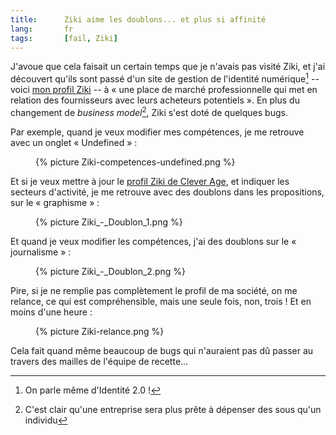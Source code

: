 ```yaml
---
title:      Ziki aime les doublons... et plus si affinité
lang:       fr
tags:       [fail, Ziki]
---
```


J'avoue que cela faisait un certain temps que je n'avais pas visité Ziki, et j'ai découvert qu'ils sont passé d'un site de gestion de l'identité numérique[^1] -- voici [mon profil Ziki](http://www.ziki.com/fr/nhoizey+1005) -- à « une place de marché professionnelle qui met en relation des fournisseurs avec leurs acheteurs potentiels ». En plus du changement de *business model*[^2], Ziki s'est doté de quelques bugs.


[^1]: On parle même d'Identité 2.0 !

[^2]: C'est clair qu'une entreprise sera plus prête à dépenser des sous qu'un individu

Par exemple, quand je veux modifier mes compétences, je me retrouve avec un onglet « Undefined » :

<figure>
  {% picture Ziki-competences-undefined.png %}
</figure>


Et si je veux mettre à jour le [profil Ziki de Clever Age](http://www.ziki.com/fr/clever-age+1955), et indiquer les secteurs d'activité, je me retrouve avec des doublons dans les propositions, sur le « graphisme » :

<figure>
  {% picture Ziki_-_Doublon_1.png %}
</figure>


Et quand je veux modifier les compétences, j'ai des doublons sur le « journalisme » :

<figure>
  {% picture Ziki_-_Doublon_2.png %}
</figure>


Pire, si je ne remplie pas complètement le profil de ma société, on me relance, ce qui est compréhensible, mais une seule fois, non, trois ! Et en moins d'une heure :

<figure>
  {% picture Ziki-relance.png %}
</figure>


Cela fait quand même beaucoup de bugs qui n'auraient pas dû passer au travers des mailles de l'équipe de recette...
